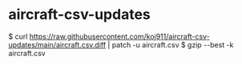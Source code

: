 # aircraft-csv-updates

$ curl https://raw.githubusercontent.com/koj911/aircraft-csv-updates/main/aircraft.csv.diff | patch -u aircraft.csv
$ gzip --best -k aircraft.csv
